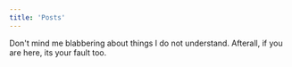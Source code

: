 ```yaml
---
title: 'Posts'
---
```

Don't mind me blabbering about things I do not understand. Afterall, if you are here, its your fault too.
